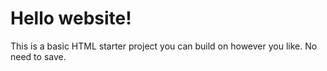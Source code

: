 # Hello website!

This is a basic HTML starter project you can build on however you like. No need to save. 